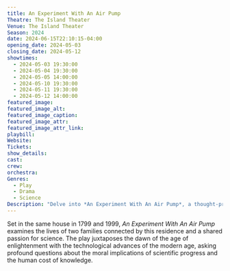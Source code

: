 ```yaml
---
title: An Experiment With An Air Pump
Theatre: The Island Theater
Venue: The Island Theater
Season: 2024
date: 2024-06-15T22:10:15-04:00
opening_date: 2024-05-03
closing_date: 2024-05-12
showtimes:
  - 2024-05-03 19:30:00
  - 2024-05-04 19:30:00
  - 2024-05-05 14:00:00
  - 2024-05-10 19:30:00
  - 2024-05-11 19:30:00
  - 2024-05-12 14:00:00
featured_image: 
featured_image_alt: 
featured_image_caption: 
featured_image_attr: 
featured_image_attr_link: 
playbill:
Website: 
Tickets: 
show_details: 
cast:
crew:
orchestra:
Genres:
  - Play
  - Drama
  - Science
Description: "Delve into *An Experiment With An Air Pump*, a thought-provoking play that spans two centuries, exploring the ethical dilemmas of scientific discovery."
---
```

Set in the same house in 1799 and 1999, *An Experiment With An Air Pump* examines the lives of two families connected by this residence and a shared passion for science. The play juxtaposes the dawn of the age of enlightenment with the technological advances of the modern age, asking profound questions about the moral implications of scientific progress and the human cost of knowledge.
